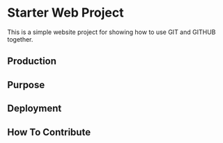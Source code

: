 # Starter Web Project

This is a simple website project for showing how to use GIT and GITHUB together.

## Production

## Purpose

## Deployment

## How To Contribute

